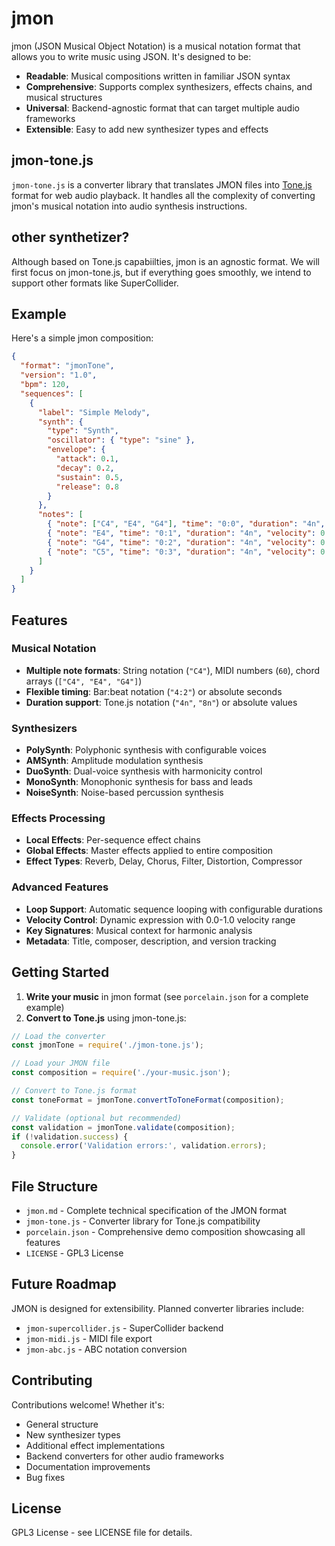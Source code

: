 # jmon

jmon (JSON Musical Object Notation) is a musical notation format that allows you to write music using JSON. It's designed to be:

- **Readable**: Musical compositions written in familiar JSON syntax
- **Comprehensive**: Supports complex synthesizers, effects chains, and musical structures
- **Universal**: Backend-agnostic format that can target multiple audio frameworks
- **Extensible**: Easy to add new synthesizer types and effects

## jmon-tone.js

`jmon-tone.js` is a converter library that translates JMON files into [Tone.js](https://tonejs.github.io/) format for web audio playback. It handles all the complexity of converting jmon's musical notation into audio synthesis instructions.

## other synthetizer?

Although based on Tone.js capabiilties, jmon is an agnostic format. We will first focus on jmon-tone.js, but if everything goes smoothly, we intend to support other formats like SuperCollider.

## Example

Here's a simple jmon composition:

```json
{
  "format": "jmonTone",
  "version": "1.0",
  "bpm": 120,
  "sequences": [
    {
      "label": "Simple Melody",
      "synth": {
        "type": "Synth",
        "oscillator": { "type": "sine" },
        "envelope": {
          "attack": 0.1,
          "decay": 0.2,
          "sustain": 0.5,
          "release": 0.8
        }
      },
      "notes": [
        { "note": ["C4", "E4", "G4"], "time": "0:0", "duration": "4n", "velocity": 0.8 },
        { "note": "E4", "time": "0:1", "duration": "4n", "velocity": 0.7 },
        { "note": "G4", "time": "0:2", "duration": "4n", "velocity": 0.6 },
        { "note": "C5", "time": "0:3", "duration": "4n", "velocity": 0.5 }
      ]
    }
  ]
}
```

## Features

### Musical Notation
- **Multiple note formats**: String notation (`"C4"`), MIDI numbers (`60`), chord arrays (`["C4", "E4", "G4"]`)
- **Flexible timing**: Bar:beat notation (`"4:2"`) or absolute seconds
- **Duration support**: Tone.js notation (`"4n"`, `"8n"`) or absolute values

### Synthesizers
- **PolySynth**: Polyphonic synthesis with configurable voices
- **AMSynth**: Amplitude modulation synthesis
- **DuoSynth**: Dual-voice synthesis with harmonicity control
- **MonoSynth**: Monophonic synthesis for bass and leads
- **NoiseSynth**: Noise-based percussion synthesis

### Effects Processing
- **Local Effects**: Per-sequence effect chains
- **Global Effects**: Master effects applied to entire composition
- **Effect Types**: Reverb, Delay, Chorus, Filter, Distortion, Compressor

### Advanced Features
- **Loop Support**: Automatic sequence looping with configurable durations
- **Velocity Control**: Dynamic expression with 0.0-1.0 velocity range
- **Key Signatures**: Musical context for harmonic analysis
- **Metadata**: Title, composer, description, and version tracking

## Getting Started

1. **Write your music** in jmon format (see `porcelain.json` for a complete example)
2. **Convert to Tone.js** using jmon-tone.js:

```javascript
// Load the converter
const jmonTone = require('./jmon-tone.js');

// Load your JMON file
const composition = require('./your-music.json');

// Convert to Tone.js format
const toneFormat = jmonTone.convertToToneFormat(composition);

// Validate (optional but recommended)
const validation = jmonTone.validate(composition);
if (!validation.success) {
  console.error('Validation errors:', validation.errors);
}
```

## File Structure

- `jmon.md` - Complete technical specification of the JMON format
- `jmon-tone.js` - Converter library for Tone.js compatibility
- `porcelain.json` - Comprehensive demo composition showcasing all features
- `LICENSE` - GPL3 License

## Future Roadmap

JMON is designed for extensibility. Planned converter libraries include:
- `jmon-supercollider.js` - SuperCollider backend
- `jmon-midi.js` - MIDI file export
- `jmon-abc.js` - ABC notation conversion

## Contributing

Contributions welcome! Whether it's:
- General structure
- New synthesizer types
- Additional effect implementations
- Backend converters for other audio frameworks
- Documentation improvements
- Bug fixes

## License

GPL3 License - see LICENSE file for details.
